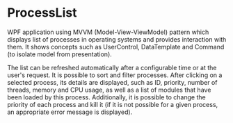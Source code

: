 # ProcessList
WPF application using MVVM (Model-View-ViewModel) pattern which displays list of processes in operating systems and provides interaction with them. It shows concepts such as UserControl, DataTemplate and Command (to isolate model from presentation).

The list can be refreshed automatically after a configurable time or at the user's request. It is possible to sort and filter processes. After clicking on a selected process, its details are displayed, such as ID, priority, number of threads, memory and CPU usage, as well as a list of modules that have been loaded by this process. Additionally, it is possible to change the priority of each process and kill it (if it is not possible for a given process, an appropriate error message is displayed).
